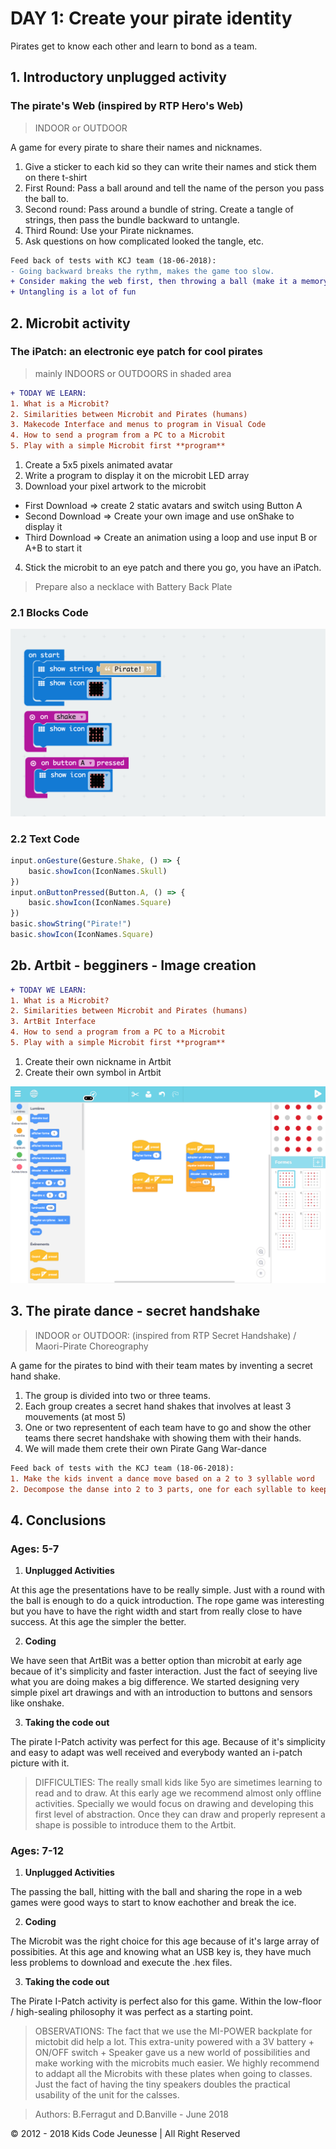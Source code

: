 # DAY 1: Create your pirate identity

Pirates get to know each other and learn to bond as a team.

## 1. Introductory unplugged activity 

### The pirate's Web (inspired by RTP Hero's Web)

> INDOOR or OUTDOOR

A game for every pirate to share their names and nicknames.

1) Give a sticker to each kid so they can write their names and stick them on there t-shirt
2) First Round: Pass a ball around and tell the name of the person you pass the ball to. 
3) Second round: Pass around a bundle of string. Create a tangle of strings, then pass the bundle backward to untangle.
4) Third Round: Use your Pirate nicknames.
5) Ask questions on how complicated looked the tangle, etc.

```diff
Feed back of tests with KCJ team (18-06-2018): 
- Going backward breaks the rythm, makes the game too slow.
+ Consider making the web first, then throwing a ball (make it a memory game)
+ Untangling is a lot of fun
```
## 2. Microbit activity

### The iPatch: an electronic eye patch for cool pirates

> mainly INDOORS or OUTDOORS in shaded area

```diff
+ TODAY WE LEARN:
1. What is a Microbit? 
2. Similarities between Microbit and Pirates (humans)
3. Makecode Interface and menus to program in Visual Code 
4. How to send a program from a PC to a Microbit
5. Play with a simple Microbit first **program**
```

1. Create a 5x5 pixels animated avatar
2. Write a program to display it on the microbit LED array
3. Download your pixel artwork to the microbit
- First Download => create 2 static avatars and switch using Button A
- Second Download => Create your own image and use onShake to display it
- Third Download => Create an animation using a loop and use input B or A+B to start it

4. Stick the microbit to an eye patch and there you go, you have an iPatch.

> Prepare also a necklace with Battery Back Plate

### 2.1 Blocks Code
![Blocks Code](./images/Day1-blocks.png)
### 2.2 Text Code
```javascript
input.onGesture(Gesture.Shake, () => {
    basic.showIcon(IconNames.Skull)
})
input.onButtonPressed(Button.A, () => {
    basic.showIcon(IconNames.Square)
})
basic.showString("Pirate!")
basic.showIcon(IconNames.Square)
```

## 2b. Artbit - begginers - Image creation

```diff
+ TODAY WE LEARN:
1. What is a Microbit? 
2. Similarities between Microbit and Pirates (humans)
3. ArtBit Interface 
4. How to send a program from a PC to a Microbit
5. Play with a simple Microbit first **program**
```

1. Create their own nickname in Artbit
2. Create their own symbol in Artbit

![ArtBit Code](./images/ArtBit/Day-1.png)

## 3. The pirate dance - secret handshake

> INDOOR or OUTDOOR: (inspired from RTP Secret Handshake) / Maori-Pirate Choreography

A game for the pirates to bind with their team mates by inventing a secret hand shake. 
1) The group is divided into two or three teams.
2) Each group creates a secret hand shakes that involves at least 3 mouvements (at most 5)
3) One or two representent of each team have to go and show the other teams there secret handshake with showing them with their hands.  
4) We will made them crete their own Pirate Gang War-dance

```diff
Feed back of tests with the KCJ team (18-06-2018):
1. Make the kids invent a dance move based on a 2 to 3 syllable word
2. Decompose the danse into 2 to 3 parts, one for each syllable to keep the rythm.
``` 

## 4. Conclusions 

### Ages: 5-7
1. **Unplugged Activities**

At this age the presentations have to be really simple. Just with a round with the ball is enough to do a quick introduction. The rope game was interesting but you have to have the right width and start from really close to have success. At this age the simpler the better.

2. **Coding**

We have seen that ArtBit was a better option than microbit at early age becaue of it's simplicity and faster interaction. Just the fact of seeying live what you are doing makes a big difference. We started designing very simple pixel art drawings and with an introduction to buttons and sensors like onshake.

3. **Taking the code out**

The pirate I-Patch activity was perfect for this age. Because of it's simplicity and easy to adapt was well received and everybody wanted an i-patch picture with it.

> DIFFICULTIES: The really small kids like 5yo are simetimes learning to read and to draw. At this early age we recommend almost only offline activities. Specially we would focus on drawing and developing this first level of abstraction. Once they can draw and properly represent a shape is possible to introduce them to the Artbit.


### Ages: 7-12
1. **Unplugged Activities**

The passing the ball, hitting with the ball and sharing the rope in a web games were good ways to start to know eachother and break the ice.

2. **Coding**

The Microbit was the right choice for this age because of it's large array of possibities. At this age and knowing what an USB key is, they have much less problems to download and execute the .hex files.

3. **Taking the code out**

The Pirate I-Patch activity is perfect also for this game. Within the low-floor / high-sealing philosophy it was perfect as a starting point.

> OBSERVATIONS: The fact that we use the MI-POWER backplate for mictobit did help a lot. This extra-unity powered with a 3V battery + ON/OFF switch + Speaker gave us a new world of possibilities and make working with the microbits much easier. We highly recommend to addapt all the Microbits with these plates when going to classes. Just the fact of having the tiny speakers doubles the practical usability of the unit for the calsses.




> Authors: B.Ferragut and D.Banville - June 2018

© 2012 - 2018 Kids Code Jeunesse | All Right Reserved



